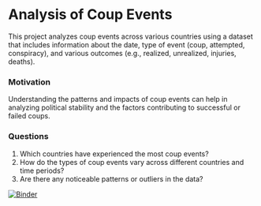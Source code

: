 # Analysis of Coup Events

This project analyzes coup events across various countries using a dataset that includes information about the date, type of event (coup, attempted, conspiracy), and various outcomes (e.g., realized, unrealized, injuries, deaths).

### Motivation
Understanding the patterns and impacts of coup events can help in analyzing political stability and the factors contributing to successful or failed coups.

### Questions
1. Which countries have experienced the most coup events?
2. How do the types of coup events vary across different countries and time periods?
3. Are there any noticeable patterns or outliers in the data?

[![Binder](https://mybinder.org/badge_logo.svg)](https://mybinder.org/v2/gh/joeshiller/DH140-Final-Project/HEAD)
